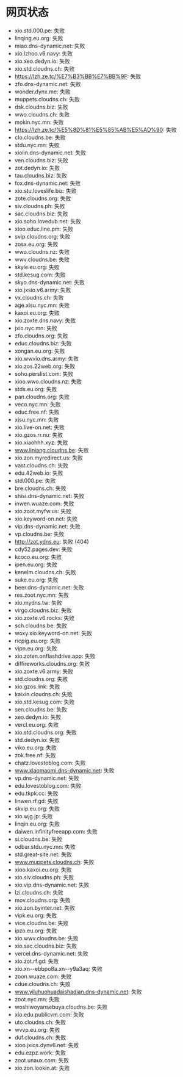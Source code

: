 # 网页状态
- xio.std.000.pe: 失败
- linqing.eu.org: 失败
- miao.dns-dynamic.net: 失败
- xio.lzhoo.v6.navy: 失败
- xio.xeo.dedyn.io: 失败
- xio.std.cloudns.ch: 失败
- https://lzh.ze.tc/%E7%B3%BB%E7%BB%9F: 失败
- zfo.dns-dynamic.net: 失败
- wonder.dynx.me: 失败
- muppets.cloudns.ch: 失败
- dsk.cloudns.biz: 失败
- wwo.cloudns.ch: 失败
- mokin.nyc.mn: 失败
- https://lzh.ze.tc/%E5%8D%81%E5%85%AB%E5%AD%90: 失败
- clo.cloudns.be: 失败
- stdu.nyc.mn: 失败
- xiolin.dns-dynamic.net: 失败
- ven.cloudns.biz: 失败
- zot.dedyn.io: 失败
- tau.cloudns.biz: 失败
- fox.dns-dynamic.net: 失败
- xio.stu.loveslife.biz: 失败
- zote.cloudns.org: 失败
- siv.cloudns.ph: 失败
- sac.cloudns.biz: 失败
- xio.soho.lovedub.net: 失败
- xioo.educ.line.pm: 失败
- svip.cloudns.org: 失败
- zosx.eu.org: 失败
- wwo.cloudns.nz: 失败
- wwv.cloudns.be: 失败
- skyle.eu.org: 失败
- std.kesug.com: 失败
- skyo.dns-dynamic.net: 失败
- xio.jxsio.v6.army: 失败
- vx.cloudns.ch: 失败
- age.xisu.nyc.mn: 失败
- kaxoi.eu.org: 失败
- xio.zoxte.dns.navy: 失败
- jxio.nyc.mn: 失败
- zfo.cloudns.org: 失败
- educ.cloudns.biz: 失败
- xongan.eu.org: 失败
- xio.wwvio.dns.army: 失败
- xio.zos.22web.org: 失败
- soho.perslist.com: 失败
- xioo.wwo.cloudns.nz: 失败
- stds.eu.org: 失败
- pan.cloudns.org: 失败
- veco.nyc.mn: 失败
- educ.free.nf: 失败
- xisu.nyc.mn: 失败
- xio.live-on.net: 失败
- xio.gzos.rr.nu: 失败
- xio.xiaohhh.xyz: 失败
- www.liniang.cloudns.be: 失败
- xio.zon.myredirect.us: 失败
- vast.cloudns.ch: 失败
- edu.42web.io: 失败
- std.000.pe: 失败
- bre.cloudns.ch: 失败
- shisi.dns-dynamic.net: 失败
- inwen.wuaze.com: 失败
- xio.zoot.myfw.us: 失败
- xio.keyword-on.net: 失败
- vip.dns-dynamic.net: 失败
- vp.cloudns.be: 失败
- http://zot.ydns.eu: 失败 (404)
- cdy52.pages.dev: 失败
- kcoco.eu.org: 失败
- ipen.eu.org: 失败
- kenelm.cloudns.ch: 失败
- suke.eu.org: 失败
- beer.dns-dynamic.net: 失败
- res.zoot.nyc.mn: 失败
- xio.mydns.tw: 失败
- virgo.cloudns.biz: 失败
- xio.zoxte.v6.rocks: 失败
- sch.cloudns.be: 失败
- woxy.xio.keyword-on.net: 失败
- ricpig.eu.org: 失败
- vipn.eu.org: 失败
- xio.zoten.onflashdrive.app: 失败
- diffireworks.cloudns.org: 失败
- xio.zoxte.v6.army: 失败
- std.cloudns.org: 失败
- xio.gzos.link: 失败
- kaixin.cloudns.ch: 失败
- xio.std.kesug.com: 失败
- sen.cloudns.be: 失败
- xeo.dedyn.io: 失败
- vercl.eu.org: 失败
- xio.std.cloudns.org: 失败
- std.dedyn.io: 失败
- viko.eu.org: 失败
- zok.free.nf: 失败
- chatz.lovestoblog.com: 失败
- www.xiaomaomi.dns-dynamic.net: 失败
- vp.dns-dynamic.net: 失败
- edu.lovestoblog.com: 失败
- edu.tkpk.cc: 失败
- linwen.rf.gd: 失败
- skvip.eu.org: 失败
- xio.wjg.jp: 失败
- linqin.eu.org: 失败
- daiwen.infinityfreeapp.com: 失败
- si.cloudns.be: 失败
- odbar.stdu.nyc.mn: 失败
- std.great-site.net: 失败
- www.muppets.cloudns.ch: 失败
- xioo.kaxoi.eu.org: 失败
- xio.siv.cloudns.ph: 失败
- xio.vip.dns-dynamic.net: 失败
- lzi.cloudns.ch: 失败
- mov.cloudns.org: 失败
- xio.zon.byinter.net: 失败
- vipk.eu.org: 失败
- vice.cloudns.be: 失败
- ipzo.eu.org: 失败
- xio.wwv.cloudns.be: 失败
- xio.sac.cloudns.biz: 失败
- vercel.dns-dynamic.net: 失败
- xio.zot.rf.gd: 失败
- xio.xn--ebbpo8a.xn--y9a3aq: 失败
- zoon.wuaze.com: 失败
- cdue.cloudns.ch: 失败
- www.yiluhuohuadaishadian.dns-dynamic.net: 失败
- zoot.nyc.mn: 失败
- woshiwoyansebuya.cloudns.be: 失败
- xio.edu.publicvm.com: 失败
- uto.cloudns.ch: 失败
- wvvp.eu.org: 失败
- duf.cloudns.ch: 失败
- xioo.jxios.dynv6.net: 失败
- edu.ezpz.work: 失败
- zoot.unaux.com: 失败
- xio.zon.lookin.at: 失败
